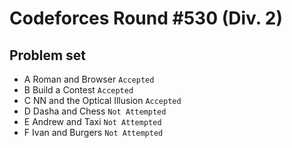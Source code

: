 Codeforces Round #530 (Div. 2)
==============================
Problem set
-----------
* A	Roman and Browser `Accepted` <br> 
* B	Build a Contest `Accepted` <br> 
* C	NN and the Optical Illusion `Accepted` <br> 
* D	Dasha and Chess `Not Attempted` <br> 
* E	Andrew and Taxi `Not Attempted` <br> 
* F Ivan and Burgers `Not Attempted` <br> 
